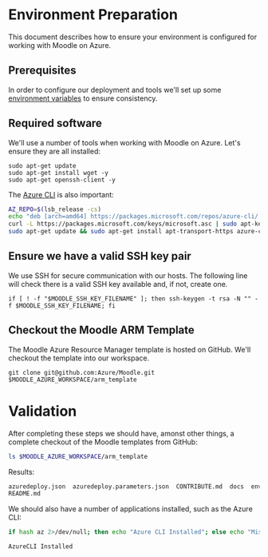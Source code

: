 # Environment Preparation

This document describes how to ensure your environment is configured
for working with Moodle on Azure.

## Prerequisites

In order to configure our deployment and tools we'll set up some
[environment variables](./Environment-Variables.md) to ensure consistency.

## Required software

We'll use a number of tools when working with Moodle on Azure. Let's
ensure they are all installed:

``` shell
sudo apt-get update
sudo apt-get install wget -y
sudo apt-get openssh-client -y
```

The [Azure CLI](https://docs.microsoft.com/en-us/cli/azure/install-azure-cli-apt?view=azure-cli-latest) is also important:

```bash
AZ_REPO=$(lsb_release -cs)
echo "deb [arch=amd64] https://packages.microsoft.com/repos/azure-cli/ $AZ_REPO main" | sudo tee /etc/apt/sources.list.d/azure-cli.list
curl -L https://packages.microsoft.com/keys/microsoft.asc | sudo apt-key add -
sudo apt-get update && sudo apt-get install apt-transport-https azure-cli
```

## Ensure we have a valid SSH key pair

We use SSH for secure communication with our hosts. The following line
will check there is a valid SSH key available and, if not, create one.

```
if [ ! -f "$MOODLE_SSH_KEY_FILENAME" ]; then ssh-keygen -t rsa -N "" -f $MOODLE_SSH_KEY_FILENAME; fi
```
## Checkout the Moodle ARM Template

The Moodle Azure Resource Manager template is hosted on GitHub. We'll
checkout the template into our workspace.

```
git clone git@github.com:Azure/Moodle.git $MOODLE_AZURE_WORKSPACE/arm_template
```

# Validation

After completing these steps we should have, amonst other things, a
complete checkout of the Moodle templates from GitHub:

``` bash
ls $MOODLE_AZURE_WORKSPACE/arm_template
```

Results:

``` expected_similarity=0.4
azuredeploy.json  azuredeploy.parameters.json  CONTRIBUTE.md  docs  env.json  etc  images  LICENSE  LICENSE-DOCS  metadata.json  nested
README.md
```

We should also have a number of applications installed, such as the Azure CLI:

``` bash
if hash az 2>/dev/null; then echo "Azure CLI Installed"; else echo "Missing dependency: Azure CLI"; fi
```

```
AzureCLI Installed
```
